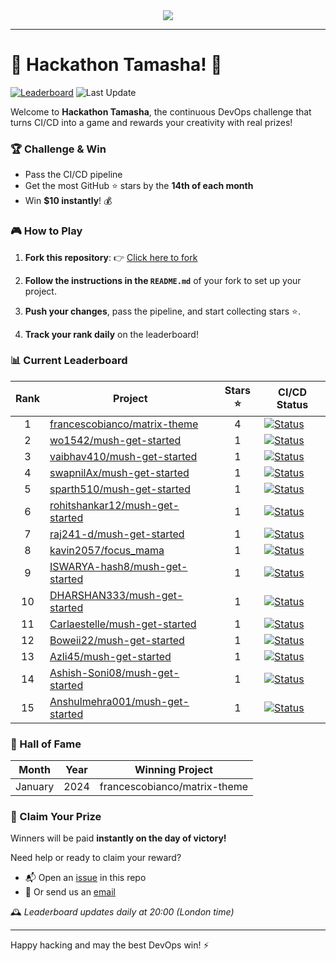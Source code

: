 <div align="center">


<a href="https://www.javanile.org/hackathon/">
<img src="https://www.javanile.org/hackathon/assets/images/header4.png" />
</a>


</div>

---

# 🌟 Hackathon Tamasha! 🚀
[![Leaderboard](https://github.com/javanile/hackathon/actions/workflows/leaderboard.yml/badge.svg)](https://github.com/javanile/hackathon/actions/workflows/leaderboard.yml)
![Last Update](https://img.shields.io/badge/Last%20Update-2025--06--28%2020%3A17%3A08%20UTC-blue)  

Welcome to **Hackathon Tamasha**, the continuous DevOps challenge that turns CI/CD into a game and rewards your creativity with real prizes!

### 🏆 Challenge & Win

- Pass the CI/CD pipeline
- Get the most GitHub ⭐ stars by the **14th of each month**
- Win **$10 instantly**! 💰

### 🎮 How to Play

1. **Fork this repository**: 👉 [Click here to fork](https://github.com/javanile/mush-get-started/fork)

2. **Follow the instructions in the `README.md`** of your fork to set up your project.

3. **Push your changes**, pass the pipeline, and start collecting stars ⭐.

4. **Track your rank daily** on the leaderboard!
### 📊 Current Leaderboard
| Rank | Project                         | Stars ⭐ | CI/CD Status |
|:----:|---------------------------------|:-------:|--------------|
| 1 | [francescobianco/matrix-theme](https://github.com/francescobianco/matrix-theme) | 4 | [![Status](https://github.com/javanile/hackathon/actions/workflows/@francescobianco@matrix-theme.yml/badge.svg)](https://github.com/javanile/hackathon/actions/workflows/@francescobianco@matrix-theme.yml) |
| 2 | [wo1542/mush-get-started](https://github.com/wo1542/mush-get-started) | 1 | [![Status](https://github.com/javanile/hackathon/actions/workflows/@wo1542@mush-get-started.yml/badge.svg)](https://github.com/javanile/hackathon/actions/workflows/@wo1542@mush-get-started.yml) |
| 3 | [vaibhav410/mush-get-started](https://github.com/vaibhav410/mush-get-started) | 1 | [![Status](https://github.com/javanile/hackathon/actions/workflows/@vaibhav410@mush-get-started.yml/badge.svg)](https://github.com/javanile/hackathon/actions/workflows/@vaibhav410@mush-get-started.yml) |
| 4 | [swapnilAx/mush-get-started](https://github.com/swapnilAx/mush-get-started) | 1 | [![Status](https://github.com/javanile/hackathon/actions/workflows/@swapnilAx@mush-get-started.yml/badge.svg)](https://github.com/javanile/hackathon/actions/workflows/@swapnilAx@mush-get-started.yml) |
| 5 | [sparth510/mush-get-started](https://github.com/sparth510/mush-get-started) | 1 | [![Status](https://github.com/javanile/hackathon/actions/workflows/@sparth510@mush-get-started.yml/badge.svg)](https://github.com/javanile/hackathon/actions/workflows/@sparth510@mush-get-started.yml) |
| 6 | [rohitshankar12/mush-get-started](https://github.com/rohitshankar12/mush-get-started) | 1 | [![Status](https://github.com/javanile/hackathon/actions/workflows/@rohitshankar12@mush-get-started.yml/badge.svg)](https://github.com/javanile/hackathon/actions/workflows/@rohitshankar12@mush-get-started.yml) |
| 7 | [raj241-d/mush-get-started](https://github.com/raj241-d/mush-get-started) | 1 | [![Status](https://github.com/javanile/hackathon/actions/workflows/@raj241-d@mush-get-started.yml/badge.svg)](https://github.com/javanile/hackathon/actions/workflows/@raj241-d@mush-get-started.yml) |
| 8 | [kavin2057/focus_mama](https://github.com/kavin2057/focus_mama) | 1 | [![Status](https://github.com/javanile/hackathon/actions/workflows/@kavin2057@focus_mama.yml/badge.svg)](https://github.com/javanile/hackathon/actions/workflows/@kavin2057@focus_mama.yml) |
| 9 | [ISWARYA-hash8/mush-get-started](https://github.com/ISWARYA-hash8/mush-get-started) | 1 | [![Status](https://github.com/javanile/hackathon/actions/workflows/@ISWARYA-hash8@mush-get-started.yml/badge.svg)](https://github.com/javanile/hackathon/actions/workflows/@ISWARYA-hash8@mush-get-started.yml) |
| 10 | [DHARSHAN333/mush-get-started](https://github.com/DHARSHAN333/mush-get-started) | 1 | [![Status](https://github.com/javanile/hackathon/actions/workflows/@DHARSHAN333@mush-get-started.yml/badge.svg)](https://github.com/javanile/hackathon/actions/workflows/@DHARSHAN333@mush-get-started.yml) |
| 11 | [Carlaestelle/mush-get-started](https://github.com/Carlaestelle/mush-get-started) | 1 | [![Status](https://github.com/javanile/hackathon/actions/workflows/@Carlaestelle@mush-get-started.yml/badge.svg)](https://github.com/javanile/hackathon/actions/workflows/@Carlaestelle@mush-get-started.yml) |
| 12 | [Boweii22/mush-get-started](https://github.com/Boweii22/mush-get-started) | 1 | [![Status](https://github.com/javanile/hackathon/actions/workflows/@Boweii22@mush-get-started.yml/badge.svg)](https://github.com/javanile/hackathon/actions/workflows/@Boweii22@mush-get-started.yml) |
| 13 | [Azli45/mush-get-started](https://github.com/Azli45/mush-get-started) | 1 | [![Status](https://github.com/javanile/hackathon/actions/workflows/@Azli45@mush-get-started.yml/badge.svg)](https://github.com/javanile/hackathon/actions/workflows/@Azli45@mush-get-started.yml) |
| 14 | [Ashish-Soni08/mush-get-started](https://github.com/Ashish-Soni08/mush-get-started) | 1 | [![Status](https://github.com/javanile/hackathon/actions/workflows/@Ashish-Soni08@mush-get-started.yml/badge.svg)](https://github.com/javanile/hackathon/actions/workflows/@Ashish-Soni08@mush-get-started.yml) |
| 15 | [Anshulmehra001/mush-get-started](https://github.com/Anshulmehra001/mush-get-started) | 1 | [![Status](https://github.com/javanile/hackathon/actions/workflows/@Anshulmehra001@mush-get-started.yml/badge.svg)](https://github.com/javanile/hackathon/actions/workflows/@Anshulmehra001@mush-get-started.yml) |
### 🏅 Hall of Fame
| Month    | Year | Winning Project                   |
|----------|------|------------------------------------|
| January  | 2024 | francescobianco/matrix-theme       |
### 💸 Claim Your Prize

Winners will be paid **instantly on the day of victory!**

Need help or ready to claim your reward?
- 📬 Open an [issue](https://github.com/javanile/hackathon/issues/new) in this repo
- 📧 Or send us an [email](mailto:bianco@javanile.org)

🕰️ *Leaderboard updates daily at 20:00 (London time)*

---

Happy hacking and may the best DevOps win! ⚡
